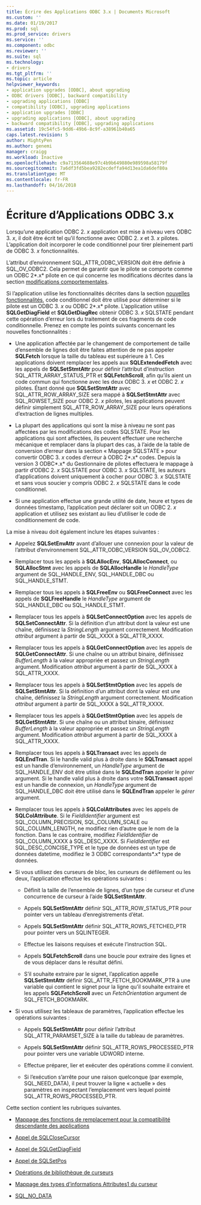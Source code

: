 ```yaml
---
title: Écrire des Applications ODBC 3.x | Documents Microsoft
ms.custom: ''
ms.date: 01/19/2017
ms.prod: sql
ms.prod_service: drivers
ms.service: ''
ms.component: odbc
ms.reviewer: ''
ms.suite: sql
ms.technology:
- drivers
ms.tgt_pltfrm: ''
ms.topic: article
helpviewer_keywords:
- application upgrades [ODBC], about upgrading
- ODBC drivers [ODBC], backward compatibility
- upgrading applications [ODBC]
- compatibility [ODBC], upgrading applications
- application upgrades [ODBC]
- upgrading applications [ODBC], about upgrading
- backward compatibility [ODBC], upgrading applications
ms.assetid: 19c54fc5-9dd6-49b6-8c9f-a38961b40a65
caps.latest.revision: 5
author: MightyPen
ms.author: genemi
manager: craigg
ms.workload: Inactive
ms.openlocfilehash: c9a713564688e97c4b9b649880e989598a58179f
ms.sourcegitcommit: 7a6df3fd5bea9282ecdeffa94d13ea1da6def80a
ms.translationtype: MT
ms.contentlocale: fr-FR
ms.lasthandoff: 04/16/2018
---
```

# <a name="writing-odbc-3x-applications"></a>Écriture d’Applications ODBC 3.x
Lorsqu’une application ODBC 2. *x* application est mise à niveau vers ODBC 3. *x*, il doit être écrit tel qu’il fonctionne avec ODBC 2. *x* et 3. *x* pilotes. L’application doit incorporer le code conditionnel pour tirer pleinement parti de ODBC 3. *x* fonctionnalités.  
  
 L’attribut d’environnement SQL_ATTR_ODBC_VERSION doit être définie à SQL_OV_ODBC2. Cela permet de garantir que le pilote se comporte comme un ODBC 2*.x* pilote en ce qui concerne les modifications décrites dans la section [modifications comportementales](../../../odbc/reference/develop-app/behavioral-changes.md).  
  
 Si l’application utilise les fonctionnalités décrites dans la section [nouvelles fonctionnalités](../../../odbc/reference/develop-app/new-features.md), code conditionnel doit être utilisé pour déterminer si le pilote est un ODBC 3. *x* ou ODBC 2*.x* pilote. L’application utilise **SQLGetDiagField** et **SQLGetDiagRec** obtenir ODBC 3. *x* SQLSTATE pendant cette opération d’erreur lors du traitement de ces fragments de code conditionnelle. Prenez en compte les points suivants concernant les nouvelles fonctionnalités :  
  
-   Une application affectée par le changement de comportement de taille d’ensemble de lignes doit être faites attention de ne pas appeler **SQLFetch** lorsque la taille du tableau est supérieure à 1. Ces applications doivent remplacer les appels aux **SQLExtendedFetch** avec les appels de **SQLSetStmtAttr** pour définir l’attribut d’instruction SQL_ATTR_ARRAY_STATUS_PTR et **SQLFetchScroll**, afin qu’ils aient un code commun qui fonctionne avec les deux ODBC 3. *x* et ODBC 2. *x* pilotes. Étant donné que **SQLSetStmtAttr** avec SQL_ATTR_ROW_ARRAY_SIZE sera mappé à **SQLSetStmtAttr** avec SQL_ROWSET_SIZE pour ODBC 2. *x* pilotes, les applications peuvent définir simplement SQL_ATTR_ROW_ARRAY_SIZE pour leurs opérations d’extraction de lignes multiples.  
  
-   La plupart des applications qui sont la mise à niveau ne sont pas affectées par les modifications des codes SQLSTATE. Pour les applications qui sont affectées, ils peuvent effectuer une recherche mécanique et remplacer dans la plupart des cas, à l’aide de la table de conversion d’erreur dans la section « Mappage SQLSTATE » pour convertir ODBC 3. *x* codes d’erreur à ODBC 2*.x* codes. Depuis la version 3 ODBC*.x* du Gestionnaire de pilotes effectuera le mappage à partir d’ODBC 2. *x* SQLSTATE pour ODBC 3. *x* SQLSTATE, les auteurs d’applications doivent uniquement à cocher pour ODBC 3. *x* SQLSTATE et sans vous soucier y compris ODBC 2. *x* SQLSTATE dans le code conditionnel.  
  
-   Si une application effectue une grande utilité de date, heure et types de données timestamp, l’application peut déclarer soit un ODBC 2. *x* application et utilisez ses existant au lieu d’utiliser le code de conditionnement de code.  
  
 La mise à niveau doit également inclure les étapes suivantes :  
  
-   Appelez **SQLSetEnvAttr** avant d’allouer une connexion pour la valeur de l’attribut d’environnement SQL_ATTR_ODBC_VERSION SQL_OV_ODBC2.  
  
-   Remplacer tous les appels à **SQLAllocEnv**, **SQLAllocConnect**, ou **SQLAllocStmt** avec les appels de **SQLAllocHandle** le *HandleType* argument de SQL_HANDLE_ENV, SQL_HANDLE_DBC ou SQL_HANDLE_STMT.  
  
-   Remplacer tous les appels à **SQLFreeEnv** ou **SQLFreeConnect** avec les appels de **SQLFreeHandle** le *HandleType* argument de SQL_HANDLE_DBC ou SQL_HANDLE_STMT.  
  
-   Remplacer tous les appels à **SQLSetConnectOption** avec les appels de **SQLSetConnectAttr**. Si la définition d’un attribut dont la valeur est une chaîne, définissez la *StringLength* argument correctement. Modification *attribut* argument à partir de SQL_XXXX à SQL_ATTR_XXXX.  
  
-   Remplacer tous les appels à **SQLGetConnectOption** avec les appels de **SQLGetConnectAttr**. Si une chaîne ou un attribut binaire, définissez *BufferLength* à la valeur appropriée et passez un *StringLength* argument. Modification *attribut* argument à partir de SQL_XXXX à SQL_ATTR_XXXX.  
  
-   Remplacer tous les appels à **SQLSetStmtOption** avec les appels de **SQLSetStmtAttr**. Si la définition d’un attribut dont la valeur est une chaîne, définissez la *StringLength* argument correctement. Modification *attribut* argument à partir de SQL_XXXX à SQL_ATTR_XXXX.  
  
-   Remplacer tous les appels à **SQLGetStmtOption** avec les appels de **SQLGetStmtAttr**. Si une chaîne ou un attribut binaire, définissez *BufferLength* à la valeur appropriée et passez un *StringLength* argument. Modification *attribut* argument à partir de SQL_XXXX à SQL_ATTR_XXXX.  
  
-   Remplacer tous les appels à **SQLTransact** avec les appels de **SQLEndTran**. Si le handle valid plus à droite dans le **SQLTransact** appel est un handle d’environnement, un *HandleType* argument de SQL_HANDLE_ENV doit être utilisé dans le **SQLEndTran** appeler le *gérer* argument. Si le handle valid plus à droite dans votre **SQLTransact** appel est un handle de connexion, un *HandleType* argument de SQL_HANDLE_DBC doit être utilisé dans le **SQLEndTran** appeler le *gérer* argument.  
  
-   Remplacer tous les appels à **SQLColAttributes** avec les appels de **SQLColAttribute**. Si le *FieldIdentifier* argument est SQL_COLUMN_PRECISION, SQL_COLUMN_SCALE ou SQL_COLUMN_LENGTH, ne modifiez rien d’autre que le nom de la fonction. Dans le cas contraire, modifiez *FieldIdentifier* de SQL_COLUMN_XXXX à SQL_DESC_XXXX. Si *FieldIdentifier* est SQL_DESC_CONCISE_TYPE et le type de données est un type de données datetime, modifiez le 3 ODBC correspondants*.x* type de données.  
  
-   Si vous utilisez des curseurs de bloc, les curseurs de défilement ou les deux, l’application effectue les opérations suivantes :  
  
    -   Définit la taille de l’ensemble de lignes, d’un type de curseur et d’une concurrence de curseur à l’aide **SQLSetStmtAttr**.  
  
    -   Appels **SQLSetStmtAttr** définir SQL_ATTR_ROW_STATUS_PTR pour pointer vers un tableau d’enregistrements d’état.  
  
    -   Appels **SQLSetStmtAttr** définir SQL_ATTR_ROWS_FETCHED_PTR pour pointer vers un SQLINTEGER.  
  
    -   Effectue les liaisons requises et exécute l’instruction SQL.  
  
    -   Appels **SQLFetchScroll** dans une boucle pour extraire des lignes et de vous déplacer dans le résultat défini.  
  
    -   S’il souhaite extraire par le signet, l’application appelle **SQLSetStmtAttr** définir SQL_ATTR_FETCH_BOOKMARK_PTR à une variable qui contient le signet pour la ligne qu’il souhaite extraire et les appels **SQLFetchScroll** avec un *FetchOrientation* argument de SQL_FETCH_BOOKMARK.  
  
-   Si vous utilisez les tableaux de paramètres, l’application effectue les opérations suivantes :  
  
    -   Appels **SQLSetStmtAttr** pour définir l’attribut SQL_ATTR_PARAMSET_SIZE à la taille du tableau de paramètres.  
  
    -   Appels **SQLSetStmtAttr** définir SQL_ATTR_ROWS_PROCESSED_PTR pour pointer vers une variable UDWORD interne.  
  
    -   Effectue préparer, lier et exécuter des opérations comme il convient.  
  
    -   Si l’exécution s’arrête pour une raison quelconque (par exemple, SQL_NEED_DATA), il peut trouver la ligne « actuelle » des paramètres en inspectant l’emplacement vers lequel pointé SQL_ATTR_ROWS_PROCESSED_PTR.  
  
 Cette section contient les rubriques suivantes.  
  
-   [Mappage des fonctions de remplacement pour la compatibilité descendante des applications](../../../odbc/reference/develop-app/mapping-replacement-functions-for-backward-compatibility-of-applications.md)  
  
-   [Appel de SQLCloseCursor](../../../odbc/reference/develop-app/calling-sqlclosecursor.md)  
  
-   [Appel de SQLGetDiagField](../../../odbc/reference/develop-app/calling-sqlgetdiagfield.md)  
  
-   [Appel de SQLSetPos](../../../odbc/reference/develop-app/calling-sqlsetpos.md)  
  
-   [Opérations de bibliothèque de curseurs](../../../odbc/reference/develop-app/cursor-library-operations.md)  
  
-   [Mappage des types d’informations Attributes1 du curseur](../../../odbc/reference/develop-app/mapping-the-cursor-attributes1-information-types.md)  
  
-   [SQL_NO_DATA](../../../odbc/reference/develop-app/sql-no-data.md)

